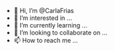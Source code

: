 - 👋 Hi, I’m @CarlaFrias
- 👀 I’m interested in ...
- 🌱 I’m currently learning ...
- 💞️ I’m looking to collaborate on ...
- 📫 How to reach me ...

<!---
CarlaFrias/CarlaFrias is a ✨ special ✨ repository because its `README.md` (this file) appears on your GitHub profile.
You can click the Preview link to take a look at your changes.
--->
